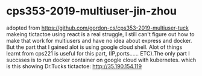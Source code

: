 # cps353-2019-multiuser-jin-zhou
adopted from https://github.com/gordon-cs/cps353-2019-multiuser-tuck
makeing tictactoe using react is a real struggle, I still can't figure out how to make that work for multiusers and have no idea about express and docker. But the part that I gained alot is using google cloud shell. Alot of things learnt from cps221 is useful for this part, (IP,ports...... ETC).The only part I succsses is to run docker container on google cloud with kubernetes. which is this showing Dr.Tucks tictactoe:
http://35.190.154.119
